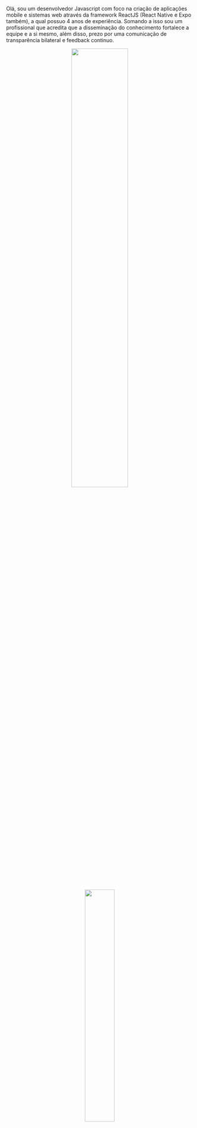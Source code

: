 
<!-- <img align="center" style="margin-bottom:100px" width=100% src="./header.png" /> -->

<p align="left">Olá, sou um desenvolvedor Javascript com foco na criação de aplicações mobile e sistemas web através da framework ReactJS (React Native e Expo também), a qual possuo 4 anos de experiência. Somando a isso sou um profissional que acredita que a disseminação do conhecimento fortalece a equipe e a si mesmo, além disso, prezo por uma comunicação de transparência bilateral e feedback continuo.</p>

<div  align="center" style="margin-bottom:100px">
 <img width=55% align="center"  src="https://github-readme-streak-stats.herokuapp.com/?user=faran42&theme=radical&mode=weekly" />
</div>
&nbsp;
<div  align="center" style="margin-bottom:100px">
 <img width=40% align="center" src="https://github-readme-stats-git-main-rafaelalexandrino.vercel.app/api/top-langs/?username=faran42&show_icons=true&theme=radical&layout=compact" />
</div>
 
&nbsp;

## My Skills

#### Main Stack:

![JavaScript](https://img.shields.io/badge/JavaScript-F7DF1E?style=for-the-badge&logo=javascript&logoColor=black)
![Typescript](https://img.shields.io/badge/TypeScript-007ACC?style=for-the-badge&logo=typescript&logoColor=white)
![HTML](https://img.shields.io/badge/HTML5-E34F26?style=for-the-badge&logo=html5&logoColor=white)
![CSS](https://img.shields.io/badge/CSS3-1572B6?style=for-the-badge&logo=css3&logoColor=white)
![React.js](https://img.shields.io/badge/React-20232A?style=for-the-badge&logo=react&logoColor=61DAFB)
![NodeJs](https://img.shields.io/badge/Node.js-20232A?style=for-the-badge&logo=nodedotjs&logoColor=339933)
![Git](https://img.shields.io/badge/GIT-E44C30?style=for-the-badge&logo=git&logoColor=white)

<img src="https://raw.githubusercontent.com/MicaelliMedeiros/micaellimedeiros/master/image/computer-illustration.png" min-width="200px" max-width="200px" width="400px" align="right" alt="Computador iuriCode">

#### Studying in this moment:

![GCP](https://img.shields.io/badge/Google_Cloud-4285F4?style=for-the-badge&logo=google-cloud&logoColor=white)
![Kubernetes](https://img.shields.io/badge/kubernetes-4285F4?style=for-the-badge&logo=kubernetes&logoColor=white)

<!--#### Databases:

![MongoDB](https://img.shields.io/badge/MongoDB-4EA94B?style=for-the-badge&logo=mongodb&logoColor=white)
![Postgresql](https://img.shields.io/badge/PostgreSQL-316192?style=for-the-badge&logo=postgresql&logoColor=white)&nbsp; -->

#### Workstation Tools:

![VScode](https://img.shields.io/badge/vscode-4285F4?style=for-the-badge&logo=vscode&logoColor=white)

### Contacts:

<div style="margin-top:'100px', background-color: 'red'">
<a href = "mailto:faranresolve@hotmail.com"> <img src="https://img.shields.io/badge/-Outlook-%23333?style=for-the-badge&logo=microsoftoutlook&logoColor=0078D4" target="_blank"></a>  
<a href="https://www.linkedin.com/in/franklyn-rocha/" target="_blank"><img src="https://img.shields.io/badge/-LinkedIn-%230077B5?style=for-the-badge&logo=linkedin&logoColor=white"  target="_blank"></a>  
</div>
 
<!-- <img width=100% src="https://capsule-render.vercel.app/api?type=waving&color=8F0D87&height=120&section=footer"/> -->
